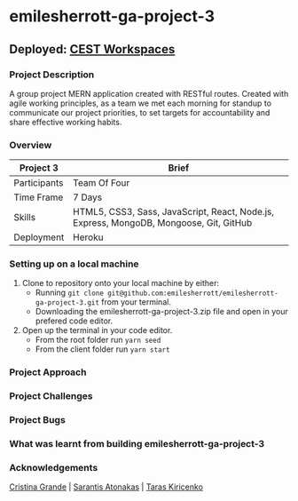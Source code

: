 # emilesherrott-ga-project-3
## Deployed: [CEST Workspaces](https://emilesherrott-ga-project-3.herokuapp.com/)
### Project Description

A group project MERN application created with RESTful routes. Created with agile working principles, as a team we met each morning for standup to communicate our project priorities, to set targets for accountability and share effective working habits. 

### Overview
Project 3 | Brief
-------------|--------------
Participants | Team Of Four
Time Frame | 7 Days
Skills | HTML5, CSS3, Sass, JavaScript, React, Node.js, Express, MongoDB, Mongoose, Git, GitHub
Deployment | Heroku

### Setting up on a local machine
1. Clone to repository onto your local machine by either:
   * Running `git clone git@github.com:emilesherrott/emilesherrott-ga-project-3.git` from your terminal. 
   * Downloading the emilesherrott-ga-project-3.zip file and open in your prefered code editor. 
2. Open up the terminal in your code editor. 
   * From the root folder run `yarn seed`
   * From the client folder run `yarn start` 


### Project Approach

### Project Challenges

### Project Bugs

### What was learnt from building emilesherrott-ga-project-3

### Acknowledgements
[Cristina Grande](https://github.com/crigrande) | [Sarantis Atonakas](https://github.com/sarandis10) | [Taras Kiricenko](https://github.com/TarasKiricenko)
